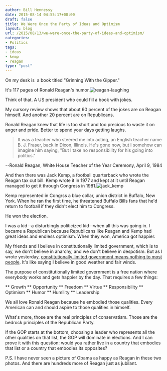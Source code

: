 ```yaml
---
author: Bill Hennessy
date: 2015-08-14 04:55:17+00:00
draft: false
title: We Were Once the Party of Ideas and Optimism
layout: blog
url: /2015/08/13/we-were-once-the-party-of-ideas-and-optimism/
categories:
- Politics
tags:
- ideas
- kemp
- reagan
type: "post"
---
```


On my desk is  a book titled "Grinning With the Gipper."

It's 117 pages of Ronald Reagan's humor.![reagan-laughing](https://hennessysview.com/wp-content/uploads/2015/08/reagan-laughing-300x100.png)


Think of that. A US president who could fill a book with jokes.

My cursory review shows that about 60 percent of the jokes are on Reagan himself. And another 20 percent are on Republicans.

Ronald Reagan knew that life is too short and too precious to waste it on anger and pride. Better to spend your days getting laughs.



> It was a teacher who steered me into acting, an English teacher name B. J. Fraser, back in Dixon, Illinois. He's gone now, but I somehow can imagine him saying, "But I take no responsibility for his going into politics."

--Ronald Reagan, White House Teacher of the Year Ceremony, April 9, 1984



And then there was Jack Kemp, a football quarterback who wrote the Reagan tax cut bill. Kemp wrote it in 1977 and kept at it until Reagan managed to get it through Congress in 1981.![jack_kemp](https://hennessysview.com/wp-content/uploads/2015/08/jack_kemp-300x206.jpg)


Kemp represented in Congrss a blue collar, union district in Buffalo, New York. When he ran the first time, he threatened Buffalo Bills fans that he'd return to football if they didn't elect him to Congress.

He won the election.

I was a kid--a disturbingly politicized kid--when all this was going in. I became a Republican because Republicans like Reagan and Kemp had great ideas and endless optimism. When they won, America got happier.

My friends and I believe in constitutionally limited government, which is to say, we don't believe in anarchy, and we don't believe in despotism. But as I wrote yesterday, [constitutionally limited government means nothing to most people](https://hennessysview.com/2015/08/12/why-smart-phones-are-more-popular-than-the-tea-party/). It's like saying I believe in good weather and fair winds.

The purpose of constitutionally limited government is a free nation where everybody works and gets happier by the day. That requires a few things:




** Growth
** Opportunity
** Freedom
** Virtue
** Responsibility
** Optimism
** Humor
** Humility
** Leadership


We all love Ronald Reagan because he embodied those qualities. Every American can and should aspire to those qualities in himself.

What's more, those are the real principles of conservatism. Those are the bedrock principles of the Republican Party.

If the GOP starts at the bottom, choosing a leader who represents all the other qualities on that list, the GOP will dominate in elections. And I can prove it with this question: would you rather live in a country that embodies that list or a country that embodies its opposites?

P.S. I have never seen a picture of Obama as happy as Reagan in these two photos. And there are hundreds more of Reagan just as jubilant.


